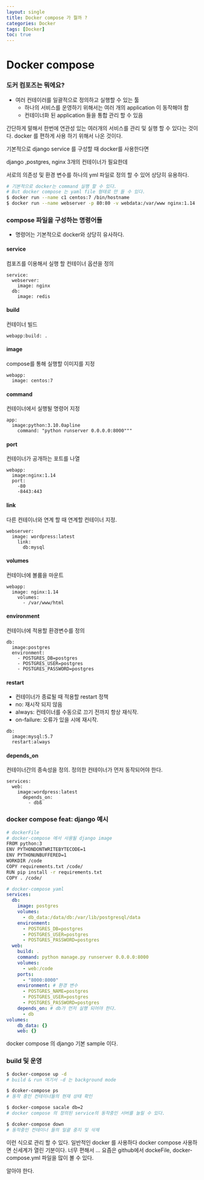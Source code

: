 ```yaml
---
layout: single
title: Docker compose 가 뭘까 ?
categories: Docker
tags: [Docker]
toc: true
---
```


# Docker compose

### 도커 컴포즈는 뭐에요?

* 여러 컨테이러를 일괄적으로 정의하고 실행할 수 있는 툴
    * 하나의 서비스를 운영하기 위해서는 여러 개의 application 이 동작해야 함
    * 컨테이너화 된 application 들을 통합 관리 할 수 있음

간단하게 말해서 한번에 연관성 있는 여러개의 서비스를 관리 및 실행 할 수 있다는 것이다.
docker 를 편하게 사용 하기 위해서 나온 것이다.

기본적으로 django service 를 구성할 때 docker를 사용한다면

django ,postgres, nginx 3개의 컨테이너가 필요한데 

서로의 의존성 및 환경 변수를 하나의 yml 파일로 정의 할 수 있어 상당히 유용하다.


```bash
# 기본적으로 docker는 command 실행 할 수 있다.
# But docker compose 는 yaml file 형태로 만 들 수 있다.
$ docker run --name c1 centos:7 /bin/hostname
$ docker run --name webserver -p 80:80 -v webdata:/var/www nginx:1.14
```


### compose 파일을 구성하는 명령어들
* 명령어는 기본적으로 docker와 상당히 유사하다.


#### service 
컴포즈를 이용해서 실행 할 컨테이너 옵션을 정의
```
service:
  webserver:
    image: nginx
  db:
    image: redis
```
#### build
컨테이너 빌드
```
webapp:build: .
```
#### image 
compose를 통해 실행할 이미지를 지정
```
webapp:
  image: centos:7
```
#### command 
컨테이너에서 실행될 명령어 지정
```
app:
  image:python:3.10.0apline
    command: "python runserver 0.0.0.0:8000"""
```
#### port
컨테이너가 공개하는 포트를 나열
```
webapp:
  image:nginx:1.14
  port:
    -80
    -8443:443
```
#### link
다른 컨테이너와 연계 할 때 연계할 컨테이너 지정.
```
webserver:
  image: wordpress:latest
    link:
      db:mysql
```
#### volumes
컨테이너에 볼륨을 마운트
```
webapp:
  image: nginx:1.14
    volumes:
      - /var/www/html
```
#### environment
컨테이너에 적용할 환경변수를 정의
```
db:
  image:postgres
  environment:
    - POSTGRES_DB=postgres
    - POSTGRES_USER=postgres
    - POSTGRES_PASSWORD=postgres
```
#### restart
* 컨테이너가 종료될 때 적용할 restart 정책
* no: 재시작 되지 않음
* always: 컨테이너를 수동으로 끄기 전까지 항상 재식작.
* on-failure: 오류가 있을 시에 재시작.
```
db:
  image:mysql:5.7
  restart:always
```
#### depends_on
컨테이너간의 종속성을 정의. 정의한 컨테이너가 먼저 동작되어야 한다. 
```
services:
  web:
    image:wordpress:latest
      depends_on:
        - dbß
```

### docker compose feat: django 예시


```bash
# dockerFile
# docker-compose 에서 사용될 django image
FROM python:3
ENV PYTHONDONTWRITEBYTECODE=1
ENV PYTHONUNBUFFERED=1
WORKDIR /code
COPY requirements.txt /code/
RUN pip install -r requirements.txt
COPY . /code/
```

```yaml
# docker-compose yaml
services:
  db:
    image: postgres
    volumes:
      - db_data:/data/db:/var/lib/postgresql/data
    environment:
      - POSTGRES_DB=postgres
      - POSTGRES_USER=postgres
      - POSTGRES_PASSWORD=postgres
  web:
    build: .
    command: python manage.py runserver 0.0.0.0:8000
    volumes:
      - web:/code
    ports:
      - "8000:8000"
    environment: # 환경 변수
      - POSTGRES_NAME=postgres
      - POSTGRES_USER=postgres
      - POSTGRES_PASSWORD=postgres
    depends_on: # db가 먼저 실행 되어야 한다.
      - db
volumes:
    db_data: {}
    web: {}
```

docker compose 의 django 기본 sample 이다.



### build 및 운영
```bash
$ docker-compose up -d 
# build & run 여기서 -d 는 background mode

$ dcoker-compose ps 
# 동작 중인 컨테이너들의 현재 상태 확인

$ docker-compose sacale db=2 
# docker compose 의 정의된 service의 동작중인 서버를 늘릴 수 있다.

$ dcoker-compose down 
# 동작중인 컨테이너 들의 일괄 중지 및 삭제
```
이런 식으로 관리 할 수 있다.
일반적인 docker 를 사용하다 docker compose 사용하면 신세계가 열린 기분이다.
너무 편해서 ...
요즘은 github에서 dockeFile, docker-compose.yml 파일을 많이 볼 수 있다.

알아야 한다.